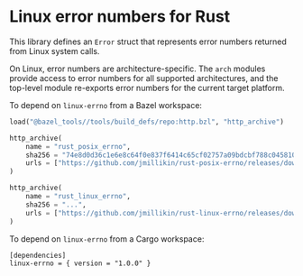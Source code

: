 # Linux error numbers for Rust

This library defines an `Error` struct that represents error numbers
returned from Linux system calls.

On Linux, error numbers are architecture-specific. The `arch` modules
provide access to error numbers for all supported architectures, and the
top-level module re-exports error numbers for the current target platform.

To depend on `linux-errno` from a Bazel workspace:

```python
load("@bazel_tools//tools/build_defs/repo:http.bzl", "http_archive")

http_archive(
    name = "rust_posix_errno",
    sha256 = "74e8d0d36c1e6e8c64f0e837f6414c65cf02757a09bdcbf788c04581008f3308",
    urls = ["https://github.com/jmillikin/rust-posix-errno/releases/download/v1.0.0/posix-errno-v1.0.0.tar.xz"],
)

http_archive(
    name = "rust_linux_errno",
    sha256 = "...",
    urls = ["https://github.com/jmillikin/rust-linux-errno/releases/download/v1.0.0/linux-errno-v1.0.0.tar.xz"],
)
```

To depend on `linux-errno` from a Cargo workspace:

```
[dependencies]
linux-errno = { version = "1.0.0" }
```
